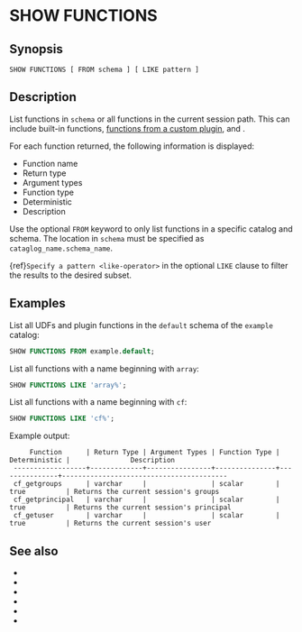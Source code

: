 # SHOW FUNCTIONS

## Synopsis

```text
SHOW FUNCTIONS [ FROM schema ] [ LIKE pattern ]
```

## Description

List functions in `schema` or all functions in the current session path. This
can include built-in functions, [functions from a custom
plugin](/develop/functions), and [](/udf).

For each function returned, the following information is displayed:

- Function name
- Return type
- Argument types
- Function type
- Deterministic
- Description

Use the optional `FROM` keyword to only list functions in a specific catalog and
schema. The location in `schema` must be specified as
`cataglog_name.schema_name`.

{ref}`Specify a pattern <like-operator>` in the optional `LIKE` clause to
filter the results to the desired subset.

## Examples

List all UDFs and plugin functions in the `default` schema of the `example`
catalog:

```sql
SHOW FUNCTIONS FROM example.default;
```

List all functions with a name beginning with `array`:

```sql
SHOW FUNCTIONS LIKE 'array%';
```

List all functions with a name beginning with `cf`:

```sql
SHOW FUNCTIONS LIKE 'cf%';
```

Example output:

```text
     Function      | Return Type | Argument Types | Function Type | Deterministic |               Description
 ------------------+-------------+----------------+---------------+---------------+-----------------------------------------
 cf_getgroups      | varchar     |                | scalar        | true          | Returns the current session's groups
 cf_getprincipal   | varchar     |                | scalar        | true          | Returns the current session's principal
 cf_getuser        | varchar     |                | scalar        | true          | Returns the current session's user
```

## See also

* [](/functions)
* [](/udf)
* [](/develop/functions)
* [](/sql/create-function)
* [](/sql/drop-function)
* [](/sql/show-create-function)
